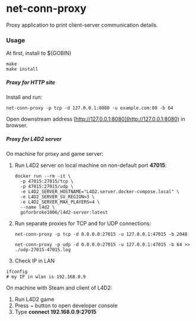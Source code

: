 # net-conn-proxy

Proxy application to print client-server communication details.

### Usage

At first, install to ${GOBIN}

```shell
make
make install
```

##### Proxy for HTTP site

Install  and run:

```shell
net-conn-proxy -p tcp -d 127.0.0.1:8080 -u example.com:80 -b 64
```

Open downstream address [http://127.0.0.1:8080](http://127.0.0.1:8080) in browser.

##### Proxy for L4D2 server

On machine for proxy and game server:

1. Run L4D2 server on local machine on non-default port **47015**:
    
    ```shell
    docker run --rm -it \
      -p 47015:27015/tcp \
      -p 47015:27015/udp \
      -e L4D2_SERVER_HOSTNAME="L4D2.server.docker-compose.local" \
      -e L4D2_SERVER_SV_REGION=3 \
      -e L4D2_SERVER_MAX_PLAYERS=4 \
      --name l4d2 \
      goforbroke1006/l4d2-server:latest
    
    ```

2. Run separate proxies for TCP and for UDP connections:
    
    ```shell
    net-conn-proxy -p tcp -d 0.0.0.0:27015 -u 127.0.0.1:47015 -b 2048
    ```
    
    ```shell
    net-conn-proxy -p udp -d 0.0.0.0:27015 -u 127.0.0.1:47015 -b 64 >> ./udp-27015-47015.log
    ```

3. Check IP in LAN

```shell
ifconfig
# my IP in wlan is 192.168.0.9
```

On machine with Steam and client of L4D2:

1. Run L4D2 game
2. Press ~ button to open developer console
3. Type **connect 192.168.0.9:27015**
